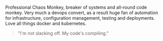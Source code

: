 Professional Chaos Monkey, breaker of systems and all-round code monkey. Very much a devops convert, as a result huge fan of automation for infrastructure, configuration management, testing and deployments. Love all things docker and kubernetes.

> "I'm not slacking off.
> My code's compiling."

